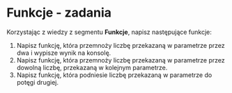# Funkcje - zadania

Korzystając z wiedzy z segmentu **Funkcje**, napisz następujące funkcje:

1. Napisz funkcję, która przemnoży liczbę przekazaną w parametrze przez dwa i wypisze wynik na konsolę. 
2. Napisz funkcję, która przemnoży liczbę przekazaną w parametrze przez dowolną liczbę, przekazaną w kolejnym parametrze. 
3. Napisz funkcję, która podniesie liczbę przekazaną w parametrze do potęgi drugiej.